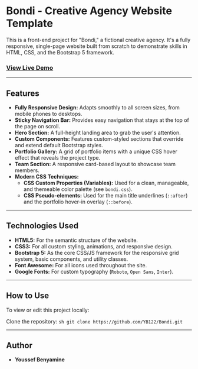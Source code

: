 # Bondi - Creative Agency Website Template

This is a front-end project for "Bondi," a fictional creative agency. It's a fully responsive, single-page website built from scratch to demonstrate skills in HTML, CSS, and the Bootstrap 5 framework.



### [View Live Demo](https://your-username.github.io/bondi/)


---

## Features

* **Fully Responsive Design:** Adapts smoothly to all screen sizes, from mobile phones to desktops.
* **Sticky Navigation Bar:** Provides easy navigation that stays at the top of the page on scroll.
* **Hero Section:** A full-height landing area to grab the user's attention.
* **Custom Components:** Features custom-styled sections that override and extend default Bootstrap styles.
* **Portfolio Gallery:** A grid of portfolio items with a unique CSS hover effect that reveals the project type.
* **Team Section:** A responsive card-based layout to showcase team members.
* **Modern CSS Techniques:**
    * **CSS Custom Properties (Variables):** Used for a clean, manageable, and themeable color palette (see `bondi.css`).
    * **CSS Pseudo-elements:** Used for the main title underlines (`::after`) and the portfolio hover-in overlay (`::before`).

---

## Technologies Used

* **HTML5:** For the semantic structure of the website.
* **CSS3:** For all custom styling, animations, and responsive design.
* **Bootstrap 5:** As the core CSS/JS framework for the responsive grid system, basic components, and utility classes.
* **Font Awesome:** For all icons used throughout the site.
* **Google Fonts:** For custom typography (`Roboto`, `Open Sans`, `Inter`).

---

## How to Use

To view or edit this project locally:

  Clone the repository:
    ```sh
    git clone https://github.com/YB122/Bondi.git
    ```


---

## Author

* **Youssef Benyamine** 
